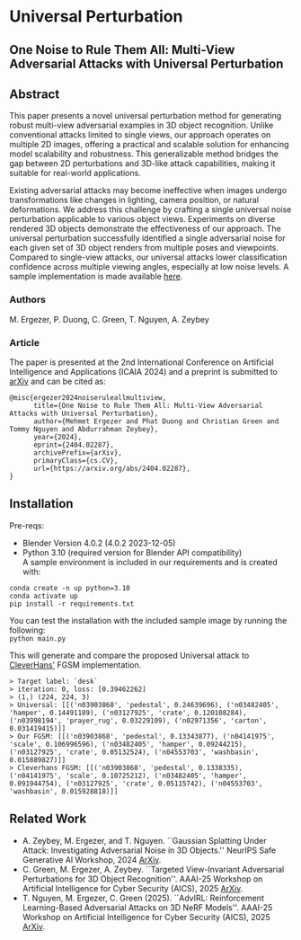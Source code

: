 # Universal Perturbation

## One Noise to Rule Them All: Multi-View Adversarial Attacks with Universal Perturbation

## Abstract
This paper presents a novel universal perturbation method for generating robust multi-view adversarial examples in 3D object recognition. Unlike conventional attacks limited to single views, our approach operates on multiple 2D images, offering a practical and scalable solution for enhancing model scalability and robustness. This generalizable method bridges the gap between 2D perturbations and 3D-like attack capabilities, making it suitable for real-world applications.

Existing adversarial attacks may become ineffective when images undergo transformations like changes in lighting, camera position, or natural deformations. We address this challenge by crafting a single universal noise perturbation applicable to various object views. Experiments on diverse rendered 3D objects demonstrate the effectiveness of our approach. The universal perturbation successfully identified a single adversarial noise for each given set of 3D object renders from multiple poses and viewpoints. Compared to single-view attacks, our universal attacks lower classification confidence across multiple viewing angles, especially at low noise levels. A sample implementation is made available [here](https://github.com/memoatwit/UniversalPerturbation).

### Authors
M. Ergezer, P. Duong, C. Green, T. Nguyen, A. Zeybey

### Article
The paper is presented at the 2nd International Conference on Artificial Intelligence and Applications (ICAIA 2024) and a preprint is submitted to [arXiv](https://arxiv.org/abs/2404.02287) and can be cited as:
```
@misc{ergezer2024noiseruleallmultiview,
      title={One Noise to Rule Them All: Multi-View Adversarial Attacks with Universal Perturbation}, 
      author={Mehmet Ergezer and Phat Duong and Christian Green and Tommy Nguyen and Abdurrahman Zeybey},
      year={2024},
      eprint={2404.02287},
      archivePrefix={arXiv},
      primaryClass={cs.CV},
      url={https://arxiv.org/abs/2404.02287}, 
}
```

## Installation
Pre-reqs: 
- Blender Version 4.0.2 (4.0.2 2023-12-05)
- Python 3.10 (required version for Blender API compatibility) <br>
A sample environment  is included in our requirements and is created with:
```
conda create -n up python=3.10
conda activate up
pip install -r requirements.txt
```

You can test the installation with the included sample image by running the following: <br>
```python main.py```

This will generate and compare the proposed Universal attack to [CleverHans'](https://github.com/cleverhans-lab/cleverhans) FGSM implementation.
```
> Target label: `desk` 
> iteration: 0, loss: [0.39462262] 
> (1,) (224, 224, 3) 
> Universal: [[('n03903868', 'pedestal', 0.24639696), ('n03482405', 'hamper', 0.14491189), ('n03127925', 'crate', 0.120108284), ('n03998194', 'prayer_rug', 0.03229109), ('n02971356', 'carton', 0.031419415)]] 
> Our FGSM: [[('n03903868', 'pedestal', 0.13343877), ('n04141975', 'scale', 0.106996596), ('n03482405', 'hamper', 0.09244215), ('n03127925', 'crate', 0.05132524), ('n04553703', 'washbasin', 0.015889827)]] 
> Cleverhans FGSM: [[('n03903868', 'pedestal', 0.1338335), ('n04141975', 'scale', 0.10725212), ('n03482405', 'hamper', 0.091944754), ('n03127925', 'crate', 0.05115742), ('n04553703', 'washbasin', 0.015928818)]] 
```

## Related Work
- A. Zeybey, M. Ergezer, and T. Nguyen. ``Gaussian Splatting Under Attack: Investigating Adversarial Noise in 3D Objects.'' NeurIPS Safe Generative AI Workshop, 2024 [ArXiv](https://arxiv.org/abs/2412.02803).
-  C. Green, M. Ergezer,  A. Zeybey. ``Targeted View-Invariant Adversarial Perturbations for 3D Object Recognition''. AAAI-25 Workshop on Artificial Intelligence for Cyber Security (AICS), 2025 [ArXiv](https://arxiv.org/abs/2412.13376).
-  T. Nguyen, M. Ergezer, C. Green (2025). ``AdvIRL: Reinforcement Learning-Based Adversarial Attacks on 3D NeRF Models''. AAAI-25 Workshop on Artificial Intelligence for Cyber Security (AICS), 2025 [ArXiv](https://arxiv.org/abs/2412.16213]).
